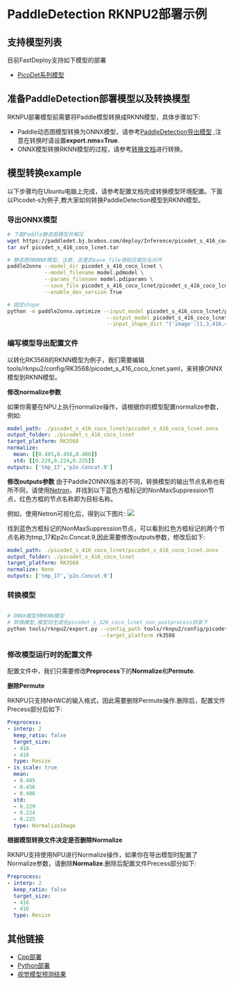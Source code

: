 # PaddleDetection RKNPU2部署示例

## 支持模型列表

目前FastDeploy支持如下模型的部署
- [PicoDet系列模型](https://github.com/PaddlePaddle/PaddleDetection/tree/release/2.4/configs/picodet)

## 准备PaddleDetection部署模型以及转换模型
RKNPU部署模型前需要将Paddle模型转换成RKNN模型，具体步骤如下:
* Paddle动态图模型转换为ONNX模型，请参考[PaddleDetection导出模型](https://github.com/PaddlePaddle/PaddleDetection/blob/release/2.4/deploy/EXPORT_MODEL.md)
  ,注意在转换时请设置**export.nms=True**.
* ONNX模型转换RKNN模型的过程，请参考[转换文档](../../../../../docs/cn/faq/rknpu2/export.md)进行转换。


## 模型转换example
以下步骤均在Ubuntu电脑上完成，请参考配置文档完成转换模型环境配置。下面以Picodet-s为例子,教大家如何转换PaddleDetection模型到RKNN模型。

### 导出ONNX模型
```bash
# 下载Paddle静态图模型并解压
wget https://paddledet.bj.bcebos.com/deploy/Inference/picodet_s_416_coco_lcnet.tar
tar xvf picodet_s_416_coco_lcnet.tar

# 静态图转ONNX模型，注意，这里的save_file请和压缩包名对齐
paddle2onnx --model_dir picodet_s_416_coco_lcnet \
            --model_filename model.pdmodel \
            --params_filename model.pdiparams \
            --save_file picodet_s_416_coco_lcnet/picodet_s_416_coco_lcnet.onnx \
            --enable_dev_version True

# 固定shape
python -m paddle2onnx.optimize --input_model picodet_s_416_coco_lcnet/picodet_s_416_coco_lcnet.onnx \
                                --output_model picodet_s_416_coco_lcnet/picodet_s_416_coco_lcnet.onnx \
                                --input_shape_dict "{'image':[1,3,416,416]}"
```

### 编写模型导出配置文件
以转化RK3568的RKNN模型为例子，我们需要编辑tools/rknpu2/config/RK3568/picodet_s_416_coco_lcnet.yaml，来转换ONNX模型到RKNN模型。

**修改normalize参数**

如果你需要在NPU上执行normalize操作，请根据你的模型配置normalize参数，例如:
```yaml
model_path: ./picodet_s_416_coco_lcnet/picodet_s_416_coco_lcnet.onnx
output_folder: ./picodet_s_416_coco_lcnet
target_platform: RK3568
normalize:
  mean: [[0.485,0.456,0.406]]
  std: [[0.229,0.224,0.225]]
outputs: ['tmp_17','p2o.Concat.9']
```

**修改outputs参数**
由于Paddle2ONNX版本的不同，转换模型的输出节点名称也有所不同，请使用[Netron](https://netron.app)，并找到以下蓝色方框标记的NonMaxSuppression节点，红色方框的节点名称即为目标名称。

例如，使用Netron可视化后，得到以下图片:
![](https://user-images.githubusercontent.com/58363586/202728663-4af0b843-d012-4aeb-8a66-626b7b87ca69.png)

找到蓝色方框标记的NonMaxSuppression节点，可以看到红色方框标记的两个节点名称为tmp_17和p2o.Concat.9,因此需要修改outputs参数，修改后如下:
```yaml
model_path: ./picodet_s_416_coco_lcnet/picodet_s_416_coco_lcnet.onnx
output_folder: ./picodet_s_416_coco_lcnet
target_platform: RK3568
normalize: None
outputs: ['tmp_17','p2o.Concat.9']
```

### 转换模型
```bash

# ONNX模型转RKNN模型
# 转换模型,模型将生成在picodet_s_320_coco_lcnet_non_postprocess目录下
python tools/rknpu2/export.py --config_path tools/rknpu2/config/picodet_s_416_coco_lcnet.yaml \
                              --target_platform rk3588
```

### 修改模型运行时的配置文件

配置文件中，我们只需要修改**Preprocess**下的**Normalize**和**Permute**.

**删除Permute**

RKNPU只支持NHWC的输入格式，因此需要删除Permute操作.删除后，配置文件Precess部分后如下:
```yaml
Preprocess:
- interp: 2
  keep_ratio: false
  target_size:
  - 416
  - 416
  type: Resize
- is_scale: true
  mean:
  - 0.485
  - 0.456
  - 0.406
  std:
  - 0.229
  - 0.224
  - 0.225
  type: NormalizeImage
```

**根据模型转换文件决定是否删除Normalize**

RKNPU支持使用NPU进行Normalize操作，如果你在导出模型时配置了Normalize参数，请删除**Normalize**.删除后配置文件Precess部分如下:
```yaml
Preprocess:
- interp: 2
  keep_ratio: false
  target_size:
  - 416
  - 416
  type: Resize
```

## 其他链接
- [Cpp部署](./cpp)
- [Python部署](./python)
- [视觉模型预测结果](../../../../../docs/api/vision_results/)
